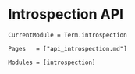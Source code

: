 # Introspection API
```@meta
CurrentModule = Term.introspection
```


```@index
Pages   = ["api_introspection.md"]
```



```@autodocs
Modules = [introspection]
```